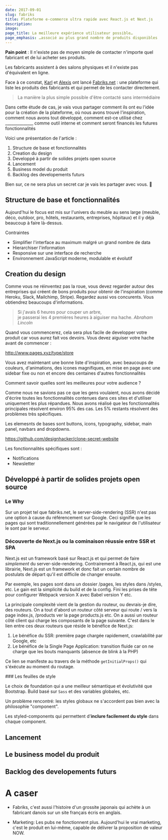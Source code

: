 ```yaml
---
date: 2017-09-01
slug: fabriks
title: Plateforme e-commerce ultra rapide avec React.js et Next.js
description:
image:
page_title: La meilleure expérience utilisateur possible…
page_emphasis: …associé au plus grand nombre de produits disponibles
---
```


__Pain point__ : Il n'existe pas de moyen simple de contacter n'importe quel fabricant et de lui acheter ses produits.

Les fabricants assistent à des salons physiques et il n'existe pas d'équivalent en ligne.

Face à ce constat, [Karl](https://www.linkedin.com/in/karl-leicht-208675104/) et [Alexis](https://www.linkedin.com/in/alexis-messier-89286127/) ont lancé [Fabriks.net](https://fabriks.net/) : une plateforme qui liste les produits des fabricants et qui permet de les contacter directement.

> La manière la plus simple possible d'être contacté sans intermédiaire

Dans cette étude de cas, je vais vous partager comment ils ont eu l'idée pour la création de la plateforme, où nous avons trouvé l'inspiration, comment nous avons tout développé, comment est-ce utilisé chez ______________ comme outil interne et comment seront financés les futures fonctionnalités

Voici une présentation de l'article :

1. Structure de base et fonctionnalités
1. Creation du design
1. Developpé à partir de solides projets open source
1. Lancement
1. Business model du produit
1. Backlog des developements futurs

Bien sur, ce ne sera plus un secret car je vais les partager avec vous. 🙈

## Structure de base et fonctionnalités

Aujourd'hui le focus est mis sur l'univers du meuble au sens large (meuble, déco, outdoor, pro, hôtels, restaurants, entreprises, hôpitaux) et il y déjà beaucoup à faire là-dessus.

Contraintes

- Simplifier l'interface au maximum malgré un grand nombre de data
- Hierarchiser l'information
- Responsive sur une interface de recherche
- Environnement JavaScript moderne, modulable et évolutif

## Creation du design

Comme vous ne réinventez pas la roue, vous devez regarder autour des entreprises qui créent de bons produits pour obtenir de l'inspiration (comme Heroku, Slack, Mailchimp, Stripe). Regardez aussi vos concurents. Vous obtiendrez beaucoups d'informations.

> Si j'avais 6 heures pour couper un arbre,<br> je passerai les 4 premières heures à aiguiser ma hache.
> <cite>Abraham Lincoln</cite>

Quand vous commencerez, cela sera plus facile de developper votre produit car vous aurez fait vos devoirs. Vous devez aiguiser votre hache avant de commencer :

http://www.pages.xyz/type/store

Vous avez maintenant une bonne liste d'inspiration, avec beaucoups de couleurs, d'animations, des icones magnifiques, en mise en page avec une sidebar fixe ou non et encore des centaines d'autres fonctionnalités

Comment savoir quelles sont les meilleures pour votre audience ?

Comme nous ne savions pas ce que les gens voulaient, nous avons décidé d'écrire toutes les fonctionnalités contenues dans ces sites et d'utiliser uniquement les plus répandues.
Nous avons réalisé que les fonctionnalités principales résolvent environ 95% des cas. Les 5% restants résolvent des problèmes très spécifiques.

Les elemesnts de bases sont buttons, icons, typography, sidebar, main panel, navbars and dropdowns.

https://github.com/designhacker/clone-secret-website

Les fonctionnalités spécifiques sont :

- Notifications
- Newsletter

## Développé à partir de solides projets open source

### Le Why

Sur un projet tel que fabriks.net, le server-side-rendering (SSR) n'est pas une option à cause du référencement sur Google.
Ceci signifie que les pages qui sont traditionnellement générées par le navigateur de l'utilisateur le sont par le serveur.

### Découverte de Next.js ou la cominaison réussie entre SSR et SPA



Next.js est un framework basé sur React.js et qui permet de faire *simplement* du server-side-rendering.
Contrairement à React.js, qui est une librairie, Next.js est un framework et donc fait un certain nombre de postulats de départ qu'il est difficile de changer ensuite.

Par exemple, les pages sont dans un dossier /pages, les styles dans /styles, etc. Le gain est la simplicité du build et de la config. Fini les prises de tête pour configurer Webpack version X avec Babel version Y etc.

La principale complexité vient de la gestion du routeur, ou devrais-je dire, des routeurs. On a tout d'abord un routeur côté serveur qui route / vers la page index.js, /products ver la page products.js etc. On a aussi un routeur côté client qui charge les composants de la page suivante. C'est dans le lien entre ces deux routeurs que réside le bénéfice de Next.js:

1. Le bénéfice du SSR: première page chargée rapidement, crawlabilité par Google, etc
1. Le bénéfice de la Single Page Application: transition fluide car on ne charge que les bouts manquants (absence de blink à la PHP)

Ce lien se manifeste au travers de la méthode `getInitialProps()` qui s'éxécute au moment du routage.

### Les feuilles de style

Le choix de foundation qui a une meilleur sémantique et évolutivité que Bootstrap. Build basé sur `Sass` et des variables globales, etc.

Un problème rencontré: les styles globaux ne s'accordent pas bien avec la philosophie "component".

Les styled-components qui permettent d'__inclure facilement du style__ dans chaque component.


## Lancement

## Le business model du produit

## Backlog des developements futurs



# A caser

- Fabriks, c'est aussi l'histoire d'un grossite japonais qui achète à un fabricant danois sur un site français écris en anglais.

- Marketing: Les pubs ne fonctionnent plus. Aujourd'hui le vrai marketing, c'est le produit en lui-même, capable de délivrer la proposition de valeur NOW.
